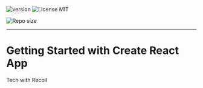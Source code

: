![version](https://img.shields.io/github/package-json/v/kokily/force-point-main)
![License MIT](https://img.shields.io/github/license/kokily/force-point-main?style=plat)

![Repo size](https://img.shields.io/github/repo-size/kokily/force-point-main)

---

# Getting Started with Create React App

Tech with Recoil
